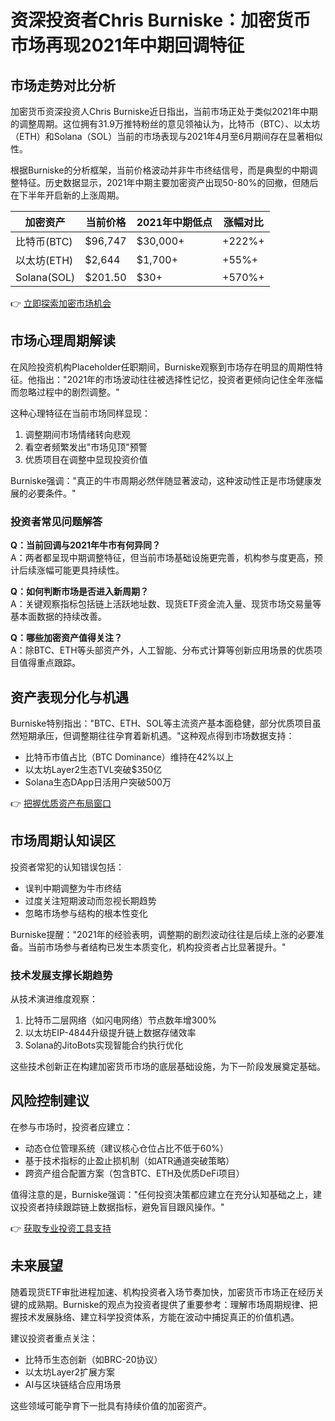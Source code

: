 # 资深投资者Chris Burniske：加密货币市场再现2021年中期回调特征

## 市场走势对比分析

加密货币资深投资人Chris Burniske近日指出，当前市场正处于类似2021年中期的调整周期。这位拥有31.9万推特粉丝的意见领袖认为，比特币（BTC）、以太坊（ETH）和Solana（SOL）当前的市场表现与2021年4月至6月期间存在显著相似性。

根据Burniske的分析框架，当前价格波动并非牛市终结信号，而是典型的中期调整特征。历史数据显示，2021年中期主要加密资产出现50-80%的回撤，但随后在下半年开启新的上涨周期。

| 加密资产 | 当前价格 | 2021年中期低点 | 涨幅对比 |
|---------|----------|----------------|----------|
| 比特币(BTC) | $96,747 | $30,000+ | +222%+ |
| 以太坊(ETH) | $2,644 | $1,700+ | +55%+ |
| Solana(SOL) | $201.50 | $30+ | +570%+ |

👉 [立即探索加密市场机会](https://bit.ly/okx_welcome)

## 市场心理周期解读

在风险投资机构Placeholder任职期间，Burniske观察到市场存在明显的周期性特征。他指出："2021年的市场波动往往被选择性记忆，投资者更倾向记住全年涨幅而忽略过程中的剧烈调整。"

这种心理特征在当前市场同样显现：
1. 调整期间市场情绪转向悲观
2. 看空者频繁发出"市场见顶"预警
3. 优质项目在调整中显现投资价值

Burniske强调："真正的牛市周期必然伴随显著波动，这种波动性正是市场健康发展的必要条件。"

### 投资者常见问题解答

**Q：当前回调与2021年牛市有何异同？**  
A：两者都呈现中期调整特征，但当前市场基础设施更完善，机构参与度更高，预计后续涨幅可能更具持续性。

**Q：如何判断市场是否进入新周期？**  
A：关键观察指标包括链上活跃地址数、现货ETF资金流入量、现货市场交易量等基本面数据的持续改善。

**Q：哪些加密资产值得关注？**  
A：除BTC、ETH等头部资产外，人工智能、分布式计算等创新应用场景的优质项目值得重点跟踪。

## 资产表现分化与机遇

Burniske特别指出："BTC、ETH、SOL等主流资产基本面稳健，部分优质项目虽然短期承压，但调整期往往孕育着新机遇。"这种观点得到市场数据支持：

- 比特币市值占比（BTC Dominance）维持在42%以上
- 以太坊Layer2生态TVL突破$350亿
- Solana生态DApp日活用户突破500万

👉 [把握优质资产布局窗口](https://bit.ly/okx_welcome)

## 市场周期认知误区

投资者常犯的认知错误包括：
- 误判中期调整为牛市终结
- 过度关注短期波动而忽视长期趋势
- 忽略市场参与结构的根本性变化

Burniske提醒："2021年的经验表明，调整期的剧烈波动往往是后续上涨的必要准备。当前市场参与者结构已发生本质变化，机构投资者占比显著提升。"

### 技术发展支撑长期趋势

从技术演进维度观察：
1. 比特币二层网络（如闪电网络）节点数年增300%
2. 以太坊EIP-4844升级提升链上数据存储效率
3. Solana的JitoBots实现智能合约执行优化

这些技术创新正在构建加密货币市场的底层基础设施，为下一阶段发展奠定基础。

## 风险控制建议

在参与市场时，投资者应建立：
- 动态仓位管理系统（建议核心仓位占比不低于60%）
- 基于技术指标的止盈止损机制（如ATR通道突破策略）
- 跨资产组合配置方案（包含BTC、ETH及优质DeFi项目）

值得注意的是，Burniske强调："任何投资决策都应建立在充分认知基础之上，建议投资者持续跟踪链上数据指标，避免盲目跟风操作。"

👉 [获取专业投资工具支持](https://bit.ly/okx_welcome)

## 未来展望

随着现货ETF审批进程加速、机构投资者入场节奏加快，加密货币市场正在经历关键的成熟期。Burniske的观点为投资者提供了重要参考：理解市场周期规律、把握技术发展脉络、建立科学投资体系，方能在波动中捕捉真正的价值机遇。

建议投资者重点关注：
- 比特币生态创新（如BRC-20协议）
- 以太坊Layer2扩展方案
- AI与区块链结合应用场景

这些领域可能孕育下一批具有持续价值的加密资产。